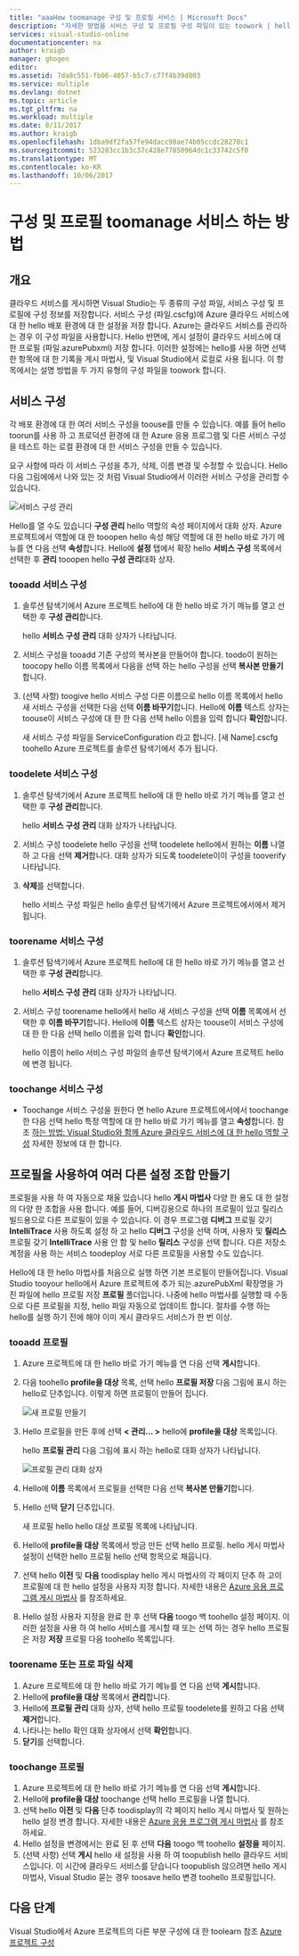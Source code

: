 ```yaml
---
title: "aaaHow toomanage 구성 및 프로필 서비스 | Microsoft Docs"
description: "자세한 방법을 서비스 구성 및 프로필 구성 파일이 있는 toowork | hello 배포 환경에 대 한 설정을 저장 하 고 클라우드 서비스에 대 한 설정을 게시 합니다."
services: visual-studio-online
documentationcenter: na
author: kraigb
manager: ghogen
editor: 
ms.assetid: 7da8c551-fb06-4057-b5c7-c77f4b39d803
ms.service: multiple
ms.devlang: dotnet
ms.topic: article
ms.tgt_pltfrm: na
ms.workload: multiple
ms.date: 8/11/2017
ms.author: kraigb
ms.openlocfilehash: 1dba9df2fa57fe94dacc90ae74b05ccdc28270c1
ms.sourcegitcommit: 523283cc1b3c37c428e77850964dc1c33742c5f0
ms.translationtype: MT
ms.contentlocale: ko-KR
ms.lasthandoff: 10/06/2017
---
```

# <a name="how-toomanage-service-configurations-and-profiles"></a>구성 및 프로필 toomanage 서비스 하는 방법
## <a name="overview"></a>개요
클라우드 서비스를 게시하면 Visual Studio는 두 종류의 구성 파일, 서비스 구성 및 프로필에 구성 정보를 저장합니다. 서비스 구성 (파일.cscfg)에 Azure 클라우드 서비스에 대 한 hello 배포 환경에 대 한 설정을 저장 합니다. Azure는 클라우드 서비스를 관리하는 경우 이 구성 파일을 사용합니다. Hello 반면에, 게시 설정이 클라우드 서비스에 대 한 프로필 (파일.azurePubxml) 저장 합니다. 이러한 설정에는 hello를 사용 하면 선택한 항목에 대 한 기록을 게시 마법사, 및 Visual Studio에서 로컬로 사용 됩니다. 이 항목에서는 설명 방법을 두 가지 유형의 구성 파일을 toowork 합니다.

## <a name="service-configurations"></a>서비스 구성
각 배포 환경에 대 한 여러 서비스 구성을 toouse를 만들 수 있습니다. 예를 들어 hello toorun를 사용 하 고 프로덕션 환경에 대 한 Azure 응용 프로그램 및 다른 서비스 구성을 테스트 하는 로컬 환경에 대 한 서비스 구성을 만들 수 있습니다.

요구 사항에 따라 이 서비스 구성을 추가, 삭제, 이름 변경 및 수정할 수 있습니다. Hello 다음 그림에에서 나와 있는 것 처럼 Visual Studio에서 이러한 서비스 구성을 관리할 수 있습니다.

![서비스 구성 관리](./media/vs-azure-tools-service-configurations-and-profiles-how-to-manage/manage-service-config.png)

Hello를 열 수도 있습니다 **구성 관리** hello 역할의 속성 페이지에서 대화 상자. Azure 프로젝트에서 역할에 대 한 tooopen hello 속성 해당 역할에 대 한 hello 바로 가기 메뉴를 연 다음 선택 **속성**합니다. Hello에 **설정** 탭에서 확장 hello **서비스 구성** 목록에서 선택한 후 **관리** tooopen hello **구성 관리**대화 상자.

### <a name="tooadd-a-service-configuration"></a>tooadd 서비스 구성
1. 솔루션 탐색기에서 Azure 프로젝트 hello에 대 한 hello 바로 가기 메뉴를 열고 선택한 후 **구성 관리**합니다.
   
    hello **서비스 구성 관리** 대화 상자가 나타납니다.
2. 서비스 구성을 tooadd 기존 구성의 복사본을 만들어야 합니다. toodo이 원하는 toocopy hello 이름 목록에서 다음을 선택 하는 hello 구성을 선택 **복사본 만들기**합니다.
3. (선택 사항) toogive hello 서비스 구성 다른 이름으로 hello 이름 목록에서 hello 새 서비스 구성을 선택한 다음 선택 **이름 바꾸기**합니다. Hello에 **이름** 텍스트 상자는 toouse이 서비스 구성에 대 한 한 다음 선택 hello 이름을 입력 합니다 **확인**합니다.
   
    새 서비스 구성 파일을 ServiceConfiguration 라고 합니다. [새 Name].cscfg toohello Azure 프로젝트를 솔루션 탐색기에서 추가 됩니다.

### <a name="toodelete-a-service-configuration"></a>toodelete 서비스 구성
1. 솔루션 탐색기에서 Azure 프로젝트 hello에 대 한 hello 바로 가기 메뉴를 열고 선택한 후 **구성 관리**합니다.
   
    hello **서비스 구성 관리** 대화 상자가 나타납니다.
2. 서비스 구성 toodelete hello 구성을 선택 toodelete hello에서 원하는 **이름** 나열 하 고 다음 선택 **제거**합니다. 대화 상자가 되도록 toodelete이이 구성을 tooverify 나타납니다.
3. **삭제**를 선택합니다.
   
     hello 서비스 구성 파일은 hello 솔루션 탐색기에서 Azure 프로젝트에서에서 제거 됩니다.

### <a name="toorename-a-service-configuration"></a>toorename 서비스 구성
1. 솔루션 탐색기에서 Azure 프로젝트 hello에 대 한 hello 바로 가기 메뉴를 열고 선택한 후 **구성 관리**합니다.
   
    hello **서비스 구성 관리** 대화 상자가 나타납니다.
2. 서비스 구성 toorename hello에서 hello 새 서비스 구성을 선택 **이름** 목록에서 선택한 후 **이름 바꾸기**합니다. Hello에 **이름** 텍스트 상자는 toouse이 서비스 구성에 대 한 한 다음 선택 hello 이름을 입력 합니다 **확인**합니다.
   
    hello 이름이 hello 서비스 구성 파일의 솔루션 탐색기에서 Azure 프로젝트 hello에 변경 됩니다.

### <a name="toochange-a-service-configuration"></a>toochange 서비스 구성
* Toochange 서비스 구성을 원한다 면 hello Azure 프로젝트에서에서 toochange 한 다음 선택 hello 특정 역할에 대 한 hello 바로 가기 메뉴를 열고 **속성**합니다. 참조 [하는 방법: Visual Studio와 함께 Azure 클라우드 서비스에 대 한 hello 역할 구성](https://docs.microsoft.com/azure/vs-azure-tools-configure-roles-for-cloud-service) 자세한 정보에 대 한 합니다.

## <a name="make-different-setting-combinations-by-using-profiles"></a>프로필을 사용하여 여러 다른 설정 조합 만들기
프로필을 사용 하 여 자동으로 채울 있습니다 hello **게시 마법사** 다양 한 용도 대 한 설정의 다양 한 조합을 사용 합니다. 예를 들어, 디버깅용으로 하나의 프로필이 있고 릴리스 빌드용으로 다른 프로필이 있을 수 있습니다. 이 경우 프로그램 **디버그** 프로필 갖기 **IntelliTrace** 사용 하도록 설정 하 고 hello **디버그** 구성을 선택 하며, 사용자 및 **릴리스** 프로필 갖기 **IntelliTrace** 사용 안 함 및 hello **릴리스** 구성을 선택 합니다. 다른 저장소 계정을 사용 하는 서비스 toodeploy 서로 다른 프로필을 사용할 수도 있습니다.

Hello에 대 한 hello 마법사를 처음으로 실행 하면 기본 프로필이 만들어집니다. Visual Studio tooyour hello에서 Azure 프로젝트에 추가 되는.azurePubXml 확장명을 가진 파일에 hello 프로필 저장 **프로필** 폴더입니다. 나중에 hello 마법사를 실행할 때 수동으로 다른 프로필을 지정, hello 파일 자동으로 업데이트 합니다. 절차를 수행 하는 hello를 실행 하기 전에 해야 이미 게시 클라우드 서비스가 한 번 이상.

### <a name="tooadd-a-profile"></a>tooadd 프로필
1. Azure 프로젝트에 대 한 hello 바로 가기 메뉴를 연 다음 선택 **게시**합니다.
2. 다음 toohello **profile을 대상** 목록, 선택 hello **프로필 저장** 다음 그림에 표시 하는 hello로 단추입니다. 이렇게 하면 프로필이 만들어 집니다.
   
    ![새 프로필 만들기](./media/vs-azure-tools-service-configurations-and-profiles-how-to-manage/create-new-profile.png)
3. Hello 프로필을 만든 후에 선택 **< 관리... >** hello에 **profile을 대상** 목록입니다.
   
    hello **프로필 관리** 다음 그림에 표시 하는 hello로 대화 상자가 나타납니다.
   
    ![프로필 관리 대화 상자](./media/vs-azure-tools-service-configurations-and-profiles-how-to-manage/manage-profiles.png)
4. Hello에 **이름** 목록에서 프로필을 선택한 다음 선택 **복사본 만들기**합니다.
5. Hello 선택 **닫기** 단추입니다.
   
    새 프로필 hello hello 대상 프로필 목록에 나타납니다.
6. Hello에 **profile을 대상** 목록에서 방금 만든 선택 hello 프로필. hello 게시 마법사 설정이 선택한 hello 프로필 hello 선택 항목으로 채웁니다.
7. 선택 hello **이전** 및 **다음** toodisplay hello 게시 마법사의 각 페이지 단추 하 고이 프로필에 대 한 hello 설정을 사용자 지정 합니다. 자세한 내용은 [Azure 응용 프로그램 게시 마법사](http://go.microsoft.com/fwlink/p/?LinkID=623085) 를 참조하세요.
8. Hello 설정 사용자 지정을 완료 한 후 선택 **다음** toogo 백 toohello 설정 페이지. 이러한 설정을 사용 하 여 hello 서비스를 게시할 때 또는 선택 하는 경우 hello 프로필은 저장 **저장** 프로필 다음 toohello 목록입니다.

### <a name="toorename-or-delete-a-profile"></a>toorename 또는 프로 파일 삭제
1. Azure 프로젝트에 대 한 hello 바로 가기 메뉴를 연 다음 선택 **게시**합니다.
2. Hello에 **profile을 대상** 목록에서 **관리**합니다.
3. Hello에 **프로필 관리** 대화 상자, 선택 hello 프로필 toodelete를 원하고 다음 선택 **제거**합니다.
4. 나타나는 hello 확인 대화 상자에서 선택 **확인**합니다.
5. **닫기**를 선택합니다.

### <a name="toochange-a-profile"></a>toochange 프로필
1. Azure 프로젝트에 대 한 hello 바로 가기 메뉴를 연 다음 선택 **게시**합니다.
2. Hello에 **profile을 대상** toochange 선택 hello 프로필을 나열 합니다.
3. 선택 hello **이전** 및 **다음** 단추 toodisplay의 각 페이지 hello 게시 마법사 및 원하는 hello 설정 변경 합니다. 자세한 내용은 [Azure 응용 프로그램 게시 마법사](http://go.microsoft.com/fwlink/p/?LinkID=623085) 를 참조하세요.
4. Hello 설정을 변경에서는 완료 된 후 선택 **다음** toogo 백 toohello **설정을** 페이지.
5. (선택 사항) 선택 **게시** hello 새 설정을 사용 하 여 toopublish hello 클라우드 서비스입니다. 이 시간에 클라우드 서비스를 닫습니다 toopublish 않으려면 hello 게시 마법사, Visual Studio 묻는 경우 toosave hello 변경 toohello 프로필입니다.

## <a name="next-steps"></a>다음 단계
Visual Studio에서 Azure 프로젝트의 다른 부분 구성에 대 한 toolearn 참조 [Azure 프로젝트 구성](http://go.microsoft.com/fwlink/p/?LinkID=623075)

